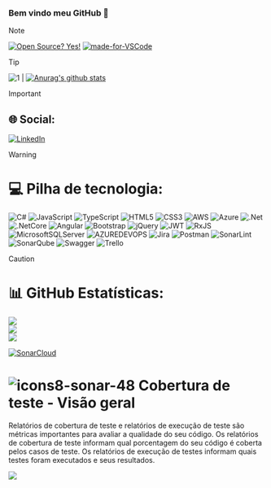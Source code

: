 ### Bem vindo meu GitHub 👋

> [!NOTE]
> [![Open Source? Yes!](https://badgen.net/badge/Open%20Source%20%3F/Yes%21/blue?icon=github)](https://github.com/rodrigofurlaneti/badges/)
> [![made-for-VSCode](https://img.shields.io/badge/Made%20for-VSCode-1f425f.svg)](https://code.visualstudio.com/)

> [!TIP]
> ![1](https://github-readme-stats.vercel.app/api/top-langs/?username=rodrigofurlaneti&theme=blue-green) | [![Anurag's github stats](https://github-readme-stats.vercel.app/api?username=rodrigofurlaneti&theme=blue-green)](https://github.com/rodrigofurlaneti/github-readme-stats)

> [!IMPORTANT]
> ## 🌐 Social:
> [![LinkedIn](https://img.shields.io/badge/LinkedIn-%230077B5.svg?logo=linkedin&logoColor=white)](https://www.linkedin.com/in/rodrigo-luiz-madeira-furlaneti/) 

> [!WARNING]
> # 💻 Pilha de tecnologia:
> ![C#](https://img.shields.io/badge/c%23-%23239120.svg?style=for-the-badge&logo=csharp&logoColor=white)
> ![JavaScript](https://img.shields.io/badge/javascript-%23323330.svg?style=for-the-badge&logo=javascript&logoColor=%23F7DF1E)
> ![TypeScript](https://img.shields.io/badge/typescript-%23007ACC.svg?style=for-the-badge&logo=typescript&logoColor=white)
> ![HTML5](https://img.shields.io/badge/html5-%23E34F26.svg?style=for-the-badge&logo=html5&logoColor=white)
> ![CSS3](https://img.shields.io/badge/css3-%231572B6.svg?style=for-the-badge&logo=css3&logoColor=white)
> ![AWS](https://img.shields.io/badge/AWS-%23FF9900.svg?style=for-the-badge&logo=amazon-aws&logoColor=white)
> ![Azure](https://img.shields.io/badge/azure-%230072C6.svg?style=for-the-badge&logo=microsoftazure&logoColor=white)
> ![.Net](https://img.shields.io/badge/.NET-5C2D91?style=for-the-badge&logo=.netcore&logoColor=white)
> ![.NetCore](https://img.shields.io/badge/.NET%20CORE-5C2D91?style=for-the-badge&logo=.netcore&logoColor=white)
> ![Angular](https://img.shields.io/badge/angular-%23DD0031.svg?style=for-the-badge&logo=angular&logoColor=white)
> ![Bootstrap](https://img.shields.io/badge/bootstrap-%238511FA.svg?style=for-the-badge&logo=bootstrap&logoColor=white)
> ![jQuery](https://img.shields.io/badge/jquery-%230769AD.svg?style=for-the-badge&logo=jquery&logoColor=white)
> ![JWT](https://img.shields.io/badge/JWT-black?style=for-the-badge&logo=JSON%20web%20tokens)
> ![RxJS](https://img.shields.io/badge/rxjs-%23B7178C.svg?style=for-the-badge&logo=reactivex&logoColor=white)
> ![MicrosoftSQLServer](https://img.shields.io/badge/Microsoft%20SQL%20Server-CC2927?style=for-the-badge&logo=microsoft%20sql%20server&logoColor=white)
> ![AZUREDEVOPS](https://img.shields.io/badge/azuredevops-0078D7.svg?style=for-the-badge&logo=azuredevops&logoColor=white&color=%230078D7)
> ![Jira](https://img.shields.io/badge/jira-%230A0FFF.svg?style=for-the-badge&logo=jira&logoColor=white)
> ![Postman](https://img.shields.io/badge/Postman-FF6C37?style=for-the-badge&logo=postman&logoColor=white)
> ![SonarLint](https://img.shields.io/badge/SonarLint-CB2029?style=for-the-badge&logo=SONARLINT&logoColor=white)
> ![SonarQube](https://img.shields.io/badge/SonarQube-black?style=for-the-badge&logo=sonarqube&logoColor=4E9BCD)
> ![Swagger](https://img.shields.io/badge/-Swagger-%23Clojure?style=for-the-badge&logo=swagger&logoColor=white)
> ![Trello](https://img.shields.io/badge/Trello-%23026AA7.svg?style=for-the-badge&logo=Trello&logoColor=white)

> [!CAUTION]
> # 📊 GitHub Estatísticas:
> ![](https://github-readme-stats.vercel.app/api?username=RODRIGOFURLANETI&theme=vision-friendly-dark&hide_border=true&include_all_commits=false&count_private=false)<br/>
> ![](https://github-readme-streak-stats.herokuapp.com/?user=RODRIGOFURLANETI&theme=vision-friendly-dark&hide_border=true)<br/>
> ![](https://github-readme-stats.vercel.app/api/top-langs/?username=RODRIGOFURLANETI&theme=vision-friendly-dark&hide_border=true&include_all_commits=false&count_private=false&layout=compact)

[![SonarCloud](https://sonarcloud.io/images/project_badges/sonarcloud-white.svg)](https://sonarcloud.io/summary/new_code?id=rodrigofurlaneti_angularDonne)
# ![icons8-sonar-48](https://github.com/rodrigofurlaneti/rodrigofurlaneti/assets/23003025/0f863e4f-f6a4-4a5e-8024-7f43b9b59071) Cobertura de teste - Visão geral
Relatórios de cobertura de teste e relatórios de execução de teste são métricas importantes para avaliar a qualidade do seu código. Os relatórios de cobertura de teste informam qual porcentagem do seu código é coberta pelos casos de teste. Os relatórios de execução de testes informam quais testes foram executados e seus resultados.


[![](https://visitcount.itsvg.in/api?id=RODRIGOFURLANETI&icon=0&color=0)](https://visitcount.itsvg.in)

<!-- Proudly created with GPRM ( https://gprm.itsvg.in ) -->
